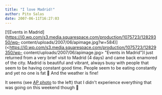 ```yaml
---
title: "I love Madrid!"
author: Pito Salas
date: 2007-06-11T16:27:03
---
```




[![Events in
Madrid](https://i0.wp.com/s3.media.squarespace.com/production/1075723/12829350/wp-
content/uploads/2007/06/apimage.jpg?w=584)](<https://i0.wp.com/s3.media.squarespace.com/production/1075723/12829350/wp-
content/uploads/2007/06/apimage.jpg> "Events in Madrid")I just returned from a
very brief visit to Madrid (4 days) and came back enamored of the city. Madrid
is beautiful and vibrant, always busy with people that seem to be having
constant good time. People seem to be eating constantly and yet no one is fat
🙂 And the weather is fine!

It seems (see [AP
photo](<http://news.yahoo.com/photo/070609/481/do80106091417>) to the left)
that I didn't experience everything that was going on this weekend though 🙂


